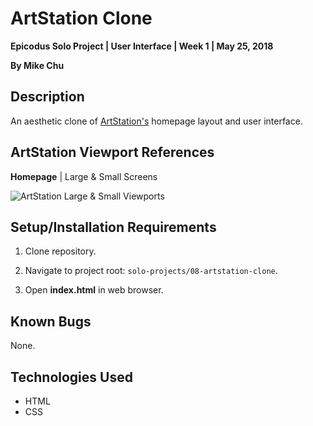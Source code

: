 # ArtStation Clone

**Epicodus Solo Project | User Interface | Week 1 | May 25, 2018**

**By Mike Chu**

## Description

An aesthetic clone of [ArtStation's](https://www.artstation.com/) homepage layout and user interface.

## ArtStation Viewport References

**Homepage** | Large & Small Screens

![ArtStation Large & Small Viewports](https://github.com/m-chu/epicodus-solo-project-8/blob/master/img/artstation-screenshot.jpg?raw=true "ArtStation Screenshot")

## Setup/Installation Requirements

1. Clone repository.

2. Navigate to project root: `solo-projects/08-artstation-clone`.

3. Open **index.html** in web browser.

## Known Bugs

None.

## Technologies Used

* HTML
* CSS
